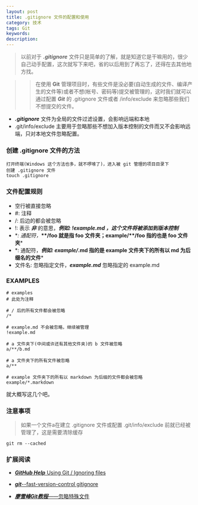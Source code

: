 ```yaml
---
layout: post
title: .gitignore 文件的配置和使用
category: 技术
tags: Git
keywords: 
description:
---
```


>以前对于 ***.gitignore*** 文件只是简单的了解，就是知道它是干嘛用的，很少自己动手配置，这次就写下来吧，省的以后用到了再忘了，还得在去其他地方找。

>>在使用 __Git__ 管理项目时，有些文件是没必要(自动生成的文件、编译产生的文件等)或者不想(帐号、密码等)提交被管理的，这时我们就可以通过配置 ***Git*** 的 .gitignore 文件或者 /info/exclude 来忽略那些我们不想提交的文件。

* ***.gitignore*** 文件为全局的文件过滤设置，会影响远端和本地
* .git/info/exclude 主要用于忽略那些不想加入版本控制的文件而又不会影响远端，只对本地文件忽略配置。

### 创建 .gitignore 文件的方法
	
	打开终端(Windows 这个方法也多，就不啰嗦了)，进入被 git 管理的项目目录下
	创建 .gitignore 文件
	touch .gitignore 
### 文件配置规则

*  空行被直接忽略
*  \#: 注释
*   /: 后边的都会被忽略
*   !: 表示 ***非*** 的意思，***例如: !example.md ，这个文件将被添加到版本控制***
* \**: 通配符，***\*\*/foo 就是指 foo 文件夹；example/\*\*/foo 指的也是 foo 文件夹***
*  \*: 通配符，***例如: example/*.md  指的是 example 文件夹下的所有以 md 为后缀名的文件***
*  文件名: 忽略指定文件，***example.md*** 忽略指定的 example.md

### EXAMPLES

	# examples
	# 此处为注释
	
	# / 后的所有文件都会被忽略
	/*
	
	# example.md 不会被忽略，继续被管理
	!example.md
	
	# a 文件夹下(中间或许还有其他文件夹)的 b 文件被忽略
	a/**/b.md 
	
	# a 文件夹下的所有文件被忽略
	a/**
	
	# example 文件夹下的所有以 markdown 为后缀的文件都会被忽略
	example/*.markdown

就大概写这几个吧。

### 注意事项

>如果一个文件a在建立 .gitignore 文件或配置 .git/info/exclude 前就已经被管理了，这是需要清除缓存
	
	git rm --cached
	
### 扩展阅读

* [***GitHub Help*** Using Git / Ignoring files](https://help.github.com/articles/ignoring-files/)

* [***git***--fast-version-control  gitignore](http://git-scm.com/docs/gitignore)

* [***廖雪峰Git教程***——忽略特殊文件](http://www.liaoxuefeng.com/wiki/0013739516305929606dd18361248578c67b8067c8c017b000/0013758404317281e54b6f5375640abbb11e67be4cd49e0000)